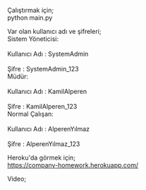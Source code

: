 Çalıştırmak için;
<br/>    python main.py

Var olan kullanıcı adı ve şifreleri;
<br/>    Sistem Yöneticisi:
<br/><br/>        Kullanıcı Adı : SystemAdmin
<br/><br/>        Şifre : SystemAdmin_123
<br/>    Müdür:
<br/><br/>        Kullanıcı Adı : KamilAlperen
<br/><br/>        Şifre : KamilAlperen_123
<br/>    Normal Çalışan:
<br/><br/>        Kullanıcı Adı : AlperenYılmaz
<br/><br/>        Şifre : AlperenYılmaz_123

Heroku'da görmek için;
<br/>    https://company-homework.herokuapp.com/

Video;
